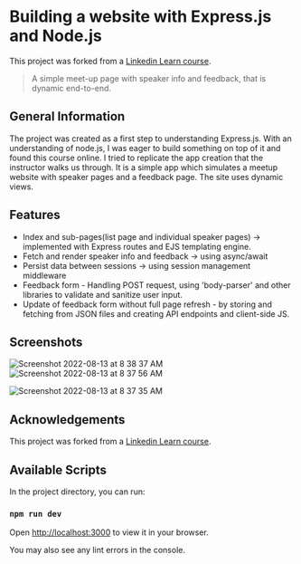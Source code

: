 # Building a website with Express.js and Node.js 

This project was forked from a [Linkedin Learn course](https://github.com/danielkhan/building-website-nodejs-express).

> A simple meet-up page with speaker info and feedback, that is dynamic end-to-end.


## General Information
The project was created as a first step to understanding Express.js. With an understanding of node.js, I was eager to build something on top of it and found this course online. I tried to replicate the app creation that the instructor walks us through. It is a simple app which simulates a meetup website with speaker pages and a feedback page. The site uses dynamic views.



## Features

- Index and sub-pages(list page and individual speaker pages) -> implemented with Express routes and EJS templating engine. 
- Fetch and render speaker info and feedback  -> using async/await
- Persist data between sessions -> using session management middleware
- Feedback form - Handling POST request, using 'body-parser' and other libraries to validate and sanitize user input.
- Update of feedback form without full page refresh - by storing and fetching from JSON files and creating API endpoints and client-side JS.


## Screenshots
![Screenshot 2022-08-13 at 8 38 37 AM](https://user-images.githubusercontent.com/20161096/184472083-1bf34979-20f8-4540-be11-897897c771b8.png)<br>
![Screenshot 2022-08-13 at 8 37 56 AM](https://user-images.githubusercontent.com/20161096/184472127-3cfdf157-f205-41fd-8d83-65339ca988c2.png)

<!-- If you have screenshots you'd like to share, include them here. -->
![Screenshot 2022-08-13 at 8 37 35 AM](https://user-images.githubusercontent.com/20161096/184472077-995c04f8-852f-46fe-bc29-b4ca88d16e44.png)


## Acknowledgements

This project was forked from a [Linkedin Learn course](https://github.com/danielkhan/building-website-nodejs-express).

## Available Scripts

In the project directory, you can run:

### `npm run dev`

Open [http://localhost:3000](http://localhost:3000) to view it in your browser.

You may also see any lint errors in the console.


